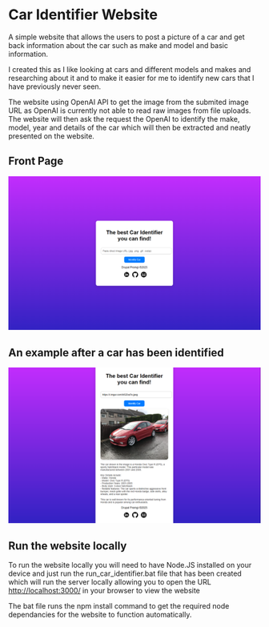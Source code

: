 # Car Identifier Website

A simple website that allows the users to post a picture of a car and get back information about the car such as make and model and basic information.

I created this as I like looking at cars and different models and makes and researching about it and to make it easier for me to identify new cars that I have previously never seen.

The website using OpenAI API to get the image from the submited image URL as OpenAI is currently not able to read raw images from file uploads. The website will then ask the request the OpenAI to identify the make, model, year and details of the car which will then be extracted and neatly presented on the website.


## Front Page
![screenshot](car-identifier.png)


## An example after a car has been identified
![screenshot](car-identifier-honda.png)


## Run the website locally
To run the website locally you will need to have Node.JS installed on your device and just run the run_car_identifier.bat file that has been created which will run the server locally allowing you to open the URL [http://localhost:3000/](http://localhost:3000/) in your browser to view the website 

The bat file runs the npm install command to get the required node dependancies for the website to function automatically.
